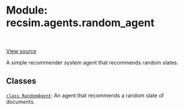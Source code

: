 <div itemscope itemtype="http://developers.google.com/ReferenceObject">
<meta itemprop="name" content="recsim.agents.random_agent" />
<meta itemprop="path" content="Stable" />
</div>

# Module: recsim.agents.random_agent

<table class="tfo-notebook-buttons tfo-api" align="left">
</table>

<a target="_blank" href="https://github.com/google-research/recsim/tree/master/recsim//agents/random_agent.py">View
source</a>

A simple recommender system agent that recommends random slates.

<!-- Placeholder for "Used in" -->

## Classes

[`class RandomAgent`](../../recsim/agents/random_agent/RandomAgent.md): An agent
that recommends a random slate of documents.
